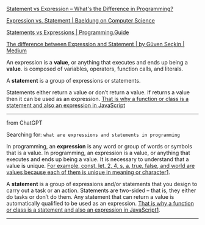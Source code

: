  [Statement vs Expression – What's the Difference in Programming?](https://www.freecodecamp.org/news/statement-vs-expression-whats-the-difference-in-programming/) 

 [Expression vs. Statement | Baeldung on Computer Science](https://www.baeldung.com/cs/expression-vs-statement) 

 [Statements vs Expressions | Programming.Guide](https://programming.guide/statements-vs-expressions.html) 

 [The difference between Expression and Statement | by Güven Seçkin | Medium](https://medium.com/@guven.seckin.4/the-difference-between-expression-and-statement-89e74596e546) 



An expression is a **value**, or anything that executes and ends up being a **value**. is composed of variables, operators, function calls, and literals.



A **statement** is a group of expressions or statements. 

Statements either return a value or don’t return a value. If returns a value then it can be used as an expression. [That is why a function or class is a statement and also an expression in JavaScript](https://www.freecodecamp.org/news/statement-vs-expression-whats-the-difference-in-programming/)



---

from ChatGPT

Searching for: `what are expressions and statements in programming`

In programming, an **expression** is any word or group of words or symbols that is a value. In programming, an expression is a value, or anything that executes and ends up being a value. It is necessary to understand that a value is unique. [For example, const, let, 2, 4, s, a, true, false, and world are values because each of them is unique in meaning or character](https://www.freecodecamp.org/news/statement-vs-expression-whats-the-difference-in-programming/)[1](https://www.freecodecamp.org/news/statement-vs-expression-whats-the-difference-in-programming/).

A **statement** is a group of expressions and/or statements that you design to carry out a task or an action. Statements are two-sided – that is, they either do tasks or don’t do them. Any statement that can return a value is automatically qualified to be used as an expression. [That is why a function or class is a statement and also an expression in JavaScript](https://www.freecodecamp.org/news/statement-vs-expression-whats-the-difference-in-programming/)[1](https://www.freecodecamp.org/news/statement-vs-expression-whats-the-difference-in-programming/).

---

